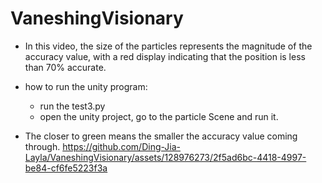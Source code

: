 # VaneshingVisionary
- In this video, the size of the particles represents the magnitude of the accuracy value, with a red display indicating that the position is less than 70% accurate.
- how to run the unity program:
  - run the test3.py
  - open the unity project, go to the particle Scene and run it.

- The closer to green means the smaller the accuracy value coming through.
https://github.com/Ding-Jia-Layla/VaneshingVisionary/assets/128976273/2f5ad6bc-4418-4997-be84-cf6fe5223f3a

